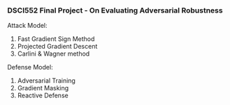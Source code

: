 ### DSCI552 Final Project - On Evaluating Adversarial Robustness


Attack Model:
  1. Fast Gradient Sign Method 
  2. Projected Gradient Descent
  3. Carlini & Wagner method

Defense Model:
  1. Adversarial Training
  2. Gradient Masking
  3. Reactive Defense 

